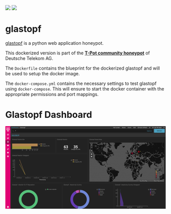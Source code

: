 [![](https://images.microbadger.com/badges/version/dtagdevsec/glastopf:1903.svg)](https://microbadger.com/images/dtagdevsec/glastopf:1903 "Get your own version badge on microbadger.com") [![](https://images.microbadger.com/badges/image/dtagdevsec/glastopf:1903.svg)](https://microbadger.com/images/dtagdevsec/glastopf:1903 "Get your own image badge on microbadger.com")

# glastopf

[glastopf](https://github.com/mushorg/glastopf) is a python web application honeypot.

This dockerized version is part of the **[T-Pot community honeypot](http://dtag-dev-sec.github.io/)** of Deutsche Telekom AG.

The `Dockerfile` contains the blueprint for the dockerized glastopf and will be used to setup the docker image.

The `docker-compose.yml` contains the necessary settings to test glastopf using `docker-compose`. This will ensure to start the docker container with the appropriate permissions and port mappings.  

# Glastopf Dashboard

![Glastopf Dashboard](doc/dashboard.png)
